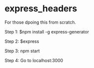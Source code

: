 # express_headers

For those dpoing this from scratch.

Step 1:
$npm install -g express-generator

Step 2:
$express

Step 3:
npm start

Step 4:
Go to localhost:3000
